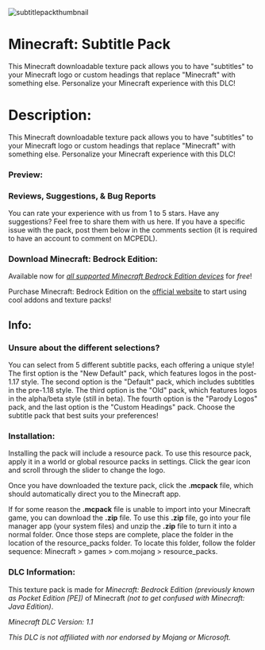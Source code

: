 ![subtitlepackthumbnail](https://github.com/ArchivedCodeGITHUB/Minecraft-Subtitle-Pack/assets/152086313/da54663c-37a2-4275-b29f-ed314e2f0c2c)

# Minecraft: Subtitle Pack
This Minecraft downloadable texture pack allows you to have "subtitles" to your Minecraft logo or custom headings that replace "Minecraft" with something else. Personalize your Minecraft experience with this DLC!

# Description:
This Minecraft downloadable texture pack allows you to have "subtitles" to your Minecraft logo or custom headings that replace "Minecraft" with something else. Personalize your Minecraft experience with this DLC!

### Preview:
 
### Reviews, Suggestions, & Bug Reports 
You can rate your experience with us from 1 to 5 stars. Have any suggestions? Feel free to share them with us here. If you have a specific issue with the pack, post them below in the comments section (it is required to have an account to comment on MCPEDL).

### Download Minecraft: Bedrock Edition:
Available now for [*_all supported Minecraft Bedrock Edition devices_*](https://www.minecraft.net/en-us/article/java-or-bedrock-edition#:~:text=While%20the%20Java%20Edition%20is%20only%20available%20on,Android%2C%20iOS%2C%20Windows%20Mobile%20and%20Samsung%20Gear%20VR.) for *free*!

Purchase Minecraft: Bedrock Edition on the [official website](https://www.minecraft.net/en-us/about-minecraft) to start using cool addons and texture packs!

## Info:
### Unsure about the different selections?
You can select from 5 different subtitle packs, each offering a unique style! The first option is the "New Default" pack, which features logos in the post-1.17 style. The second option is the "Default" pack, which includes subtitles in the pre-1.18 style. The third option is the "Old" pack, which features logos in the alpha/beta style (still in beta). The fourth option is the "Parody Logos" pack, and the last option is the "Custom Headings" pack. Choose the subtitle pack that best suits your preferences!

### Installation:
Installing the pack will include a resource pack. To use this resource pack, apply it in a world or global resource packs in settings. Click the gear icon and scroll through the slider to change the logo.

Once you have downloaded the texture pack, click the **.mcpack** file, which should automatically direct you to the Minecraft app.

If for some reason the __.mcpack__ file is unable to import into your Minecraft game, you can download the **.zip** file. To use this **.zip** file, go into your file manager app (your system files) and unzip the **.zip** file to turn it into a normal folder. Once those steps are complete, place the folder in the location of the resource_packs folder. To locate this folder, follow the folder sequence: Minecraft > games > com.mojang > resource_packs.

### DLC Information:
This texture pack is made for *Minecraft: Bedrock Edition (previously known as Pocket Edition [PE])* of Minecraft *(not to get confused with Minecraft: Java Edition)*.

*Minecraft DLC Version: 1.1*

*This DLC is not affiliated with nor endorsed by Mojang or Microsoft.*
